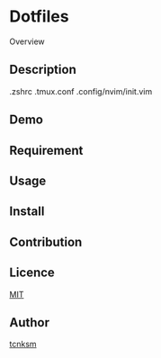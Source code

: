 Dotfiles
====

Overview

## Description
.zshrc
.tmux.conf
.config/nvim/init.vim
## Demo

## Requirement

## Usage

## Install

## Contribution

## Licence

[MIT](https://github.com/tcnksm/tool/blob/master/LICENCE)

## Author

[tcnksm](https://github.com/tcnksm)
